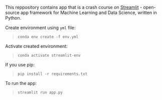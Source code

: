 This reppository contains app that is a crash course on [Streamlit](https://streamlit.io/) - open-source app framework for Machine Learning and Data Science, written in Python.

Create environment using `yml` file:
> `conda env create -f env.yml`

Activate created environment:
> `conda activate streamlit-env`

If you use pip:
> `pip install -r requirements.txt`

To run the app:
> `streamlit run app.py`